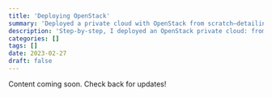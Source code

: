 ```yaml
---
title: 'Deploying OpenStack'
summary: 'Deployed a private cloud with OpenStack from scratch—detailing the challenges, architecture decisions, and automation strategies I used to build a scalable environment.'
description: 'Step-by-step, I deployed an OpenStack private cloud: from bare-metal install, through configuring compute, storage, and networking, to automating and troubleshooting real-world infrastructure.'
categories: []
tags: []
date: 2023-02-27
draft: false
---
```


Content coming soon. Check back for updates!
